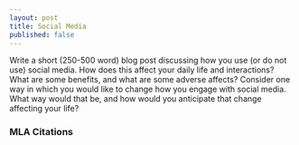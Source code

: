 ```yaml
---
layout: post
title: Social Media
published: false
---
```


Write a short (250-500 word) blog post discussing how you use (or do not use) social media. How does this affect your daily life and interactions? What are some benefits, and what are some adverse affects? Consider one way in which you would like to change how you engage with social media. What way would that be, and how would you anticipate that change affecting your life?



### MLA Citations

